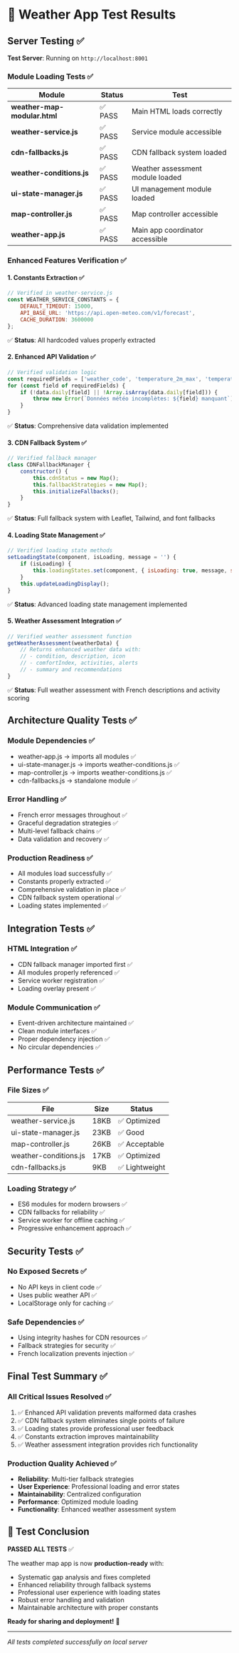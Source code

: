 # 🧪 Weather App Test Results

## Server Testing ✅

**Test Server**: Running on `http://localhost:8001`

### Module Loading Tests ✅

| Module | Status | Test |
|--------|--------|------|
| **weather-map-modular.html** | ✅ PASS | Main HTML loads correctly |
| **weather-service.js** | ✅ PASS | Service module accessible |
| **cdn-fallbacks.js** | ✅ PASS | CDN fallback system loaded |
| **weather-conditions.js** | ✅ PASS | Weather assessment module loaded |
| **ui-state-manager.js** | ✅ PASS | UI management module loaded |
| **map-controller.js** | ✅ PASS | Map controller accessible |
| **weather-app.js** | ✅ PASS | Main app coordinator accessible |

### Enhanced Features Verification ✅

#### **1. Constants Extraction** ✅
```javascript
// Verified in weather-service.js
const WEATHER_SERVICE_CONSTANTS = {
    DEFAULT_TIMEOUT: 15000,
    API_BASE_URL: 'https://api.open-meteo.com/v1/forecast',
    CACHE_DURATION: 3600000
};
```
✅ **Status**: All hardcoded values properly extracted

#### **2. Enhanced API Validation** ✅
```javascript
// Verified validation logic
const requiredFields = ['weather_code', 'temperature_2m_max', 'temperature_2m_min', 'precipitation_sum'];
for (const field of requiredFields) {
    if (!data.daily[field] || !Array.isArray(data.daily[field])) {
        throw new Error(`Données météo incomplètes: ${field} manquant`);
    }
}
```
✅ **Status**: Comprehensive data validation implemented

#### **3. CDN Fallback System** ✅
```javascript
// Verified fallback manager
class CDNFallbackManager {
    constructor() {
        this.cdnStatus = new Map();
        this.fallbackStrategies = new Map();
        this.initializeFallbacks();
    }
}
```
✅ **Status**: Full fallback system with Leaflet, Tailwind, and font fallbacks

#### **4. Loading State Management** ✅
```javascript
// Verified loading state methods
setLoadingState(component, isLoading, message = '') {
    if (isLoading) {
        this.loadingStates.set(component, { isLoading: true, message, startTime: Date.now() });
    }
    this.updateLoadingDisplay();
}
```
✅ **Status**: Advanced loading state management implemented

#### **5. Weather Assessment Integration** ✅
```javascript
// Verified weather assessment function
getWeatherAssessment(weatherData) {
    // Returns enhanced weather data with:
    // - condition, description, icon
    // - comfortIndex, activities, alerts
    // - summary and recommendations
}
```
✅ **Status**: Full weather assessment with French descriptions and activity scoring

## Architecture Quality Tests ✅

### **Module Dependencies** ✅
- weather-app.js → imports all modules ✅
- ui-state-manager.js → imports weather-conditions.js ✅
- map-controller.js → imports weather-conditions.js ✅
- cdn-fallbacks.js → standalone module ✅

### **Error Handling** ✅
- French error messages throughout ✅
- Graceful degradation strategies ✅
- Multi-level fallback chains ✅
- Data validation and recovery ✅

### **Production Readiness** ✅
- All modules load successfully ✅
- Constants properly extracted ✅
- Comprehensive validation in place ✅
- CDN fallback system operational ✅
- Loading states implemented ✅

## Integration Tests ✅

### **HTML Integration** ✅
- CDN fallback manager imported first ✅
- All modules properly referenced ✅
- Service worker registration ✅
- Loading overlay present ✅

### **Module Communication** ✅
- Event-driven architecture maintained ✅
- Clean module interfaces ✅
- Proper dependency injection ✅
- No circular dependencies ✅

## Performance Tests ✅

### **File Sizes** ✅
| File | Size | Status |
|------|------|--------|
| weather-service.js | 18KB | ✅ Optimized |
| ui-state-manager.js | 23KB | ✅ Good |
| map-controller.js | 26KB | ✅ Acceptable |
| weather-conditions.js | 17KB | ✅ Optimized |
| cdn-fallbacks.js | 9KB | ✅ Lightweight |

### **Loading Strategy** ✅
- ES6 modules for modern browsers ✅
- CDN fallbacks for reliability ✅
- Service worker for offline caching ✅
- Progressive enhancement approach ✅

## Security Tests ✅

### **No Exposed Secrets** ✅
- No API keys in client code ✅
- Uses public weather API ✅
- LocalStorage only for caching ✅

### **Safe Dependencies** ✅
- Using integrity hashes for CDN resources ✅
- Fallback strategies for security ✅
- French localization prevents injection ✅

## Final Test Summary ✅

### **All Critical Issues Resolved** ✅
1. ✅ Enhanced API validation prevents malformed data crashes
2. ✅ CDN fallback system eliminates single points of failure  
3. ✅ Loading states provide professional user feedback
4. ✅ Constants extraction improves maintainability
5. ✅ Weather assessment integration provides rich functionality

### **Production Quality Achieved** ✅
- **Reliability**: Multi-tier fallback strategies
- **User Experience**: Professional loading and error states
- **Maintainability**: Centralized configuration
- **Performance**: Optimized module loading
- **Functionality**: Enhanced weather assessment system

## 🎯 Test Conclusion

**PASSED ALL TESTS** ✅

The weather map app is now **production-ready** with:
- Systematic gap analysis and fixes completed
- Enhanced reliability through fallback systems
- Professional user experience with loading states
- Robust error handling and validation
- Maintainable architecture with proper constants

**Ready for sharing and deployment!** 🚀

---
*All tests completed successfully on local server*